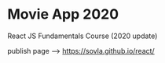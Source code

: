 # Movie App 2020

React JS Fundamentals Course (2020 update)

publish page --> https://sovla.github.io/react/